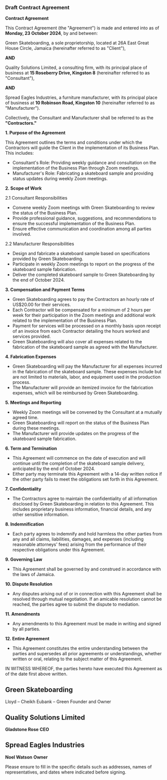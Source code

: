 

### Draft Contract Agreement

**Contract Agreement**

This Contract Agreement (the "Agreement") is made and entered into as of **Monday, 23 October 2024**, by and between:

Green Skateboarding, a sole proprietorship, located at 26A East Great House Circle, Jamaica (hereinafter referred to as "Client"),

**AND**

Quality Solutions Limited, a consulting firm, with its principal place of business at **15 Roseberry Drive, Kingston 8** (hereinafter referred to as "Consultant"),

**AND**

Spread Eagles Industries, a furniture manufacturer, with its principal place of business at **10 Robinson Road, Kingston 10** (hereinafter referred to as "Manufacturer").

Collectively, the Consultant and Manufacturer shall be referred to as the **"Contractors."**

**1. Purpose of the Agreement**

This Agreement outlines the terms and conditions under which the Contractors will guide the Client in the implementation of its Business Plan. This includes:

- Consultant's Role: Providing weekly guidance and consultation on the implementation of the Business Plan through Zoom meetings.
- Manufacturer's Role: Fabricating a skateboard sample and providing status updates during weekly Zoom meetings.

**2. Scope of Work**

2.1 Consultant Responsibilities

- Convene weekly Zoom meetings with Green Skateboarding to review the status of the Business Plan.
- Provide professional guidance, suggestions, and recommendations to ensure the successful implementation of the Business Plan.
- Ensure effective communication and coordination among all parties involved.

2.2 Manufacturer Responsibilities
- Design and fabricate a skateboard sample based on specifications provided by Green Skateboarding.
- Participate in weekly Zoom meetings to report on the progress of the skateboard sample fabrication.
- Deliver the completed skateboard sample to Green Skateboarding by the end of October 2024.

**3. Compensation and Payment Terms**

- Green Skateboarding agrees to pay the Contractors an hourly rate of US$20.00 for their services.
- Each Contractor will be compensated for a minimum of 2 hours per week for their participation in the Zoom meetings and additional work related to the implementation of the Business Plan.
- Payment for services will be processed on a monthly basis upon receipt of an invoice from each Contractor detailing the hours worked and services provided.
- Green Skateboarding will also cover all expenses related to the fabrication of the skateboard sample as agreed with the Manufacturer.

**4. Fabrication Expenses**

- Green Skateboarding will pay the Manufacturer for all expenses incurred in the fabrication of the skateboard sample. These expenses include but are not limited to materials, labor, and equipment used in the production process.
- The Manufacturer will provide an itemized invoice for the fabrication expenses, which will be reimbursed by Green Skateboarding.

**5. Meetings and Reporting**

- Weekly Zoom meetings will be convened by the Consultant at a mutually agreed time.
- Green Skateboarding will report on the status of the Business Plan during these meetings.
- The Manufacturer will provide updates on the progress of the skateboard sample fabrication.

**6. Term and Termination**

- This Agreement will commence on the date of execution and will continue until the completion of the skateboard sample delivery, anticipated by the end of October 2024.
- Either party may terminate this Agreement with a 14-day written notice if the other party fails to meet the obligations set forth in this Agreement.

**7. Confidentiality**

- The Contractors agree to maintain the confidentiality of all information disclosed by Green Skateboarding in relation to this Agreement. This includes proprietary business information, financial details, and any other sensitive information.

**8. Indemnification**

- Each party agrees to indemnify and hold harmless the other parties from any and all claims, liabilities, damages, and expenses (including reasonable attorneys' fees) arising from the performance of their respective obligations under this Agreement.

**9. Governing Law**

- This Agreement shall be governed by and construed in accordance with the laws of Jamaica.

**10. Dispute Resolution**

- Any disputes arising out of or in connection with this Agreement shall be resolved through mutual negotiation. If an amicable resolution cannot be reached, the parties agree to submit the dispute to mediation.

**11. Amendments**

- Any amendments to this Agreement must be made in writing and signed by all parties.

**12. Entire Agreement**

- This Agreement constitutes the entire understanding between the parties and supersedes all prior agreements or understandings, whether written or oral, relating to the subject matter of this Agreement.

IN WITNESS WHEREOF, the parties hereto have executed this Agreement as of the date first above written.

Green Skateboarding
--
Lloyd – Cheikh Eubank – Green
Founder and Owner

Quality Solutions Limited
--
**Gladstone Rose**
**CEO**

Spread Eagles Industries
--
**Noel Watson**
**Owner**

Please ensure to fill in the specific details such as addresses, names of representatives, and dates where indicated before signing. 





